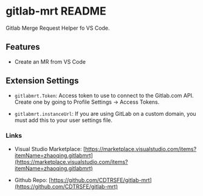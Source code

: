 # gitlab-mrt README

Gitlab Merge Request Helper fo VS Code.

## Features

+ Create an MR from VS Code

## Extension Settings

+ `gitlabmrt.Token`: Access token to use to connect to the Gitlab.com API. Create one by going to Profile Settings -> Access Tokens.

+ `gitlabmrt.instanceUrl`: If you are using GitLab on a custom domain, you must add this to your user settings file.

### Links

+ Visual Studio Marketplace: [https://marketplace.visualstudio.com/items?itemName=zhaoqing.gitlabmrt](https://marketplace.visualstudio.com/items?itemName=zhaoqing.gitlabmrt)

* Github Repo: [https://github.com/CDTRSFE/gitlab-mrt](https://github.com/CDTRSFE/gitlab-mrt)
